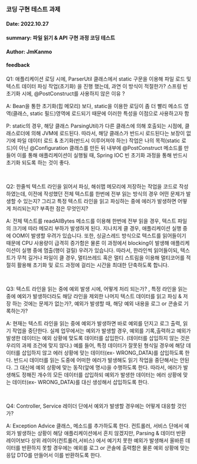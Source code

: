 ### 코딩 구현 테스트 과제

#### Date: 2022.10.27

#### summary: 파일 읽기 & API 구현 과정 코딩 테스트

#### Author: JmKanmo 

#### feedback

Q1: 애플리케이션 로딩 시에, ParserUtil 클래스에서 static 구문을 이용해 파일 로드 및 텍스트 데이터
파싱 작업(초기화) 을 진행 했는데, 과연 이 방식이 적절한가? 스프링 빈 초기화 시에, @PostConstruct를 사용하지 않은 이유 ?

A: Bean을 통한 초기화(힙 메모리) 보다, static을 이용한 로딩이 좀 더 빨리 메소드 영역(클래스, static 필드)영역에 로드되기 때문에 이러한 특성을 이점으로 사용하고자 함

P: static의 경우, 해당 클래스 ParsingUtil)가 다른 클래스에 의해 호출되는 시점에, 클래스로더에 의해 JVM에 로드된다.
따라서, 해당 클래스가 반드시 로드된다는 보장이 없기에 파일 데이터 로드 & 초기화(반드시 이루어져야 하는) 작업은 나의 목적(static 로드)이 아닌
@Configuration 클래스를 만든 뒤 내부에 @PostConstruct 메소드를 만들어 이를 통해 애플리케이션이 실행될 때, Spring IOC 빈 초기화 과정을 통해 반드시 초기화 되도록 하는 것이 좋다.

<br>

Q2: 한줄씩 텍스트 라인을 읽어서 파싱, 해쉬맵 메모리에 저장하는 작업을 코드로 작성 하였는데, 이전에 작성했던 전체 텍스트를 한번에 전부 읽는 방식의 경우
어떤 문제가 발생할 수 있는지? 그리고 특정 텍스트 라인을 읽고 파싱하는 중에 에러가 발생하면 어떻게 처리되는지? 부족한 점은 무엇인지?

A: 전체 텍스트를 readAllBytes 메소드를 이용해 한번에 전부 읽을 경우, 텍스트 파일의 크기에 따라 메모리 부하가 발생하게 된다. 지나치게 클 경우, 애플리케이션 실행 중에 OOM이 발생할 우려가
있습니다.
또한, 싱글스레드 방식으로 텍스트를 읽어들이기 때문에 CPU 사용량이 급격히 증가함은 물론 이 과정에서 blocking이 발생해 애플리케이션이 실행 중에 멈출(행이 걸릴) 우려가 있습니다.
따라서, 한라인씩 읽어들이되, 텍스트가 무척 길거나 파일이 클 경우, 멀티쓰레드 혹은 멀티 스트림을 이용해 멀티코어를 적절히 활용해 초기화 및 로드 과정에 걸리는 시간을 최대한 단축하도록 합니다. 

<br>

Q3: 텍스트 라인을 읽는 중에 예외 발생 시에, 어떻게 처리 되는가? , 특정 라인을 읽는 중에 예외가 발생하더라도 해당 라인을 제외한 나머지 텍스트 데이터를 
읽고 파싱 & 저장 하는 것에는 문제가 없는가?, 예외가 발생할 때, 해당 예외 내용을 로그 or 콘솔로 기록하는가? 

A: 현재는 텍스트 라인을 읽는 중에 예외가 발생하면 바로 예외를 던지고 로그 출력, 읽기 작업을 중단한다. 
실제 업무에서는 예외가 발생할 경우, 예외를 기록,출력하고 예외가 발생한 데이터는 예외 상황에 맞도록 데이터를 삽입한다. (데이터를 삽입하지 않는 것은 우리의 과제 조건에 맞지 않다.)
예를 들어, 특정 데이터가 잘못된 형식일 경우에 해당 데이터를 삽입하지 않고 에러 상황에 맞는 데이터(ex- WRONG_DATA)를 삽입하도록 한다.
반드시 데이터를 읽는 도중에 어떠한 에러가 발생해도 읽기 작업을 중단해서는 안된다. 그 대신에 예외 상황에 맞는 동작(앞에 명시)을 수행하도록 한다. 
따라서, 에러가 발생해도 정해진 개수의 모든 데이터를 삽입하되 예외가 발생한 데이터는 에러 상황에 맞는 데이터(ex- WRONG_DATA)를 대신 생성해서 삽입하도록 한다.

<br>

Q4: Controller, Service 레이더 단에서 예외가 발생할 경우에는 어떻게 대응할 것인가? 

A: Exception Advice 클래스, 메소드를 추가하도록 한다. 컨트롤러, 서비스 단에서 예외가 발생하는 상황이 해당 애플리케이션에서 
흔치 않겠지만, Parsing & 데이터 반환 레이어보다 상위 레이어(컨트롤러,서비스) 에서 예기치 못한 예외가 발생해서 올바른 데이터를 반환하지 못할 경우에는 예외를 로그 or 콘솔에 출력함은 물론 
예외 상황에 맞는 응답 DTO를 만들어서 이를 반환하도록 한다.
